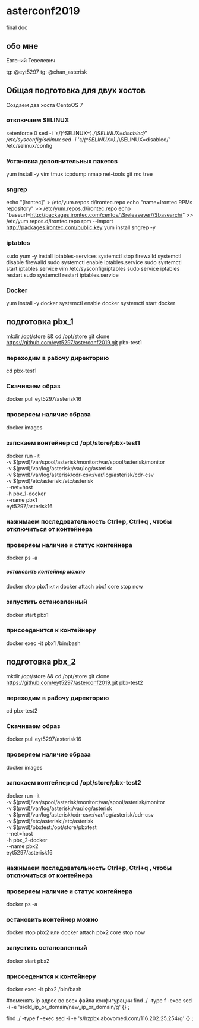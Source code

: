 # asterconf2019
final doc
## обо мне
Евгений Тевелевич

tg: @eyt5297
tg: @chan_asterisk


## Общая подготовка для двух хостов

Создаем два хоста CentoOS 7

### отключаем SELINUX
setenforce 0
sed -i 's/\(^SELINUX=\).*/\SELINUX=disabled/' /etc/sysconfig/selinux
sed -i 's/\(^SELINUX=\).*/\SELINUX=disabled/' /etc/selinux/config

### Установка дополнительных пакетов
yum install -y vim tmux tcpdump nmap net-tools git mc tree 

### sngrep 
 echo "[irontec]" > /etc/yum.repos.d/irontec.repo 
 echo "name=Irontec RPMs repository" >> /etc/yum.repos.d/irontec.repo 
 echo "baseurl=http://packages.irontec.com/centos/\$releasever/\$basearch/" >> /etc/yum.repos.d/irontec.repo 
 rpm --import http://packages.irontec.com/public.key
 yum install sngrep -y

### iptables 
 sudo yum -y install iptables-services
 systemctl stop firewalld
 systemctl disable firewalld
 sudo systemctl enable iptables.service
 sudo systemctl start iptables.service
 vim /etc/sysconfig/iptables
 sudo service iptables restart
 sudo systemctl restart iptables.service

### Docker
yum install -y docker
systemctl enable docker
systemctl start docker


## подготовка pbx_1

mkdir /opt/store && cd /opt/store
git clone https://github.com/eyt5297/asterconf2019.git pbx-test1

### переходим в рабочу директорию
cd pbx-test1

### Скачиваем образ
docker pull eyt5297/asterisk16

### проверяем наличие образа
docker images

### запскаем контейнер cd /opt/store/pbx-test1 
docker run -it \
  -v $(pwd)/var/spool/asterisk/monitor:/var/spool/asterisk/monitor \
  -v $(pwd)/var/log/asterisk:/var/log/asterisk \
  -v $(pwd)/var/log/asterisk/cdr-csv:/var/log/asterisk/cdr-csv\
  -v $(pwd)/etc/asterisk:/etc/asterisk \
  --net=host \
  -h pbx_1-docker \
  --name pbx1 \
  eyt5297/asterisk16 
### нажимаем последовательность Ctrl+p, Ctrl+q , чтобы отключиться от контейнера

### проверяем наличие и статус контейнера
docker ps -a

##### остановить контейнер можно 
docker stop pbx1
или
docker attach pbx1 
core stop now

### запустить остановленный 
docker start pbx1

### присоеденится к контейнеру 
docker exec -it  pbx1 /bin/bash




## подготовка pbx_2

mkdir /opt/store && cd /opt/store
git clone https://github.com/eyt5297/asterconf2019.git pbx-test2

### переходим в рабочу директорию
cd pbx-test2

### Скачиваем образ
docker pull eyt5297/asterisk16

### проверяем наличие образа
docker images

### запскаем контейнер cd /opt/store/pbx-test2 
docker run -it \
  -v $(pwd)/var/spool/asterisk/monitor:/var/spool/asterisk/monitor \
  -v $(pwd)/var/log/asterisk:/var/log/asterisk \
  -v $(pwd)/var/log/asterisk/cdr-csv:/var/log/asterisk/cdr-csv \
  -v $(pwd)/etc/asterisk:/etc/asterisk \
  -v $(pwd)/pbxtest:/opt/store/pbxtest \
  --net=host \
  -h pbx_2-docker \
  --name pbx2 \
  eyt5297/asterisk16 


### нажимаем последовательность Ctrl+p, Ctrl+q , чтобы отключиться от контейнера

### проверяем наличие и статус контейнера
docker ps -a

### остановить контейнер можно 
docker stop pbx2
или
docker attach pbx2 
core stop now

### запустить остановленный 
docker start pbx2

### присоеденится к контейнеру 
docker exec -it pbx2 /bin/bash


#поменять ip адрес во всех файла конфигурации
find ./ -type f -exec sed -i -e 's/old_ip_or_domain/new_ip_or_domain/g' {} \;


find ./ -type f -exec sed -i -e 's/hzpbx.abovomed.com/116.202.25.254/g' {} \;
